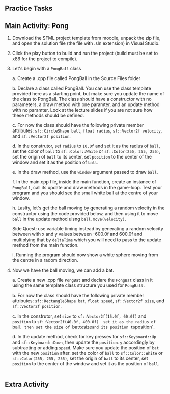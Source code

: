 Practice Tasks
-------------

Main Activity: Pong
--------
1. Download the SFML project template from moodle, unpack the zip file, and open the solution file (the file with .sln extension) in Visual Studio.
2. Click the play button to build and run the project (build must be set to x86 for the project to compile).
3. Let's begin with a `PongBall` class

   a. Create a .cpp file called PongBall in the Source Files folder
   
   b. Declare a class called PongBall. You can use the class template provided here as a starting point, but make sure you update the name of the class to PongBall. The class should have a constructor with no parameters, a draw method with one paramter, and an update method with no paramter. Look at the lecture slides if you are not sure how these methods should be defined. 

   c. For now the class should have the following private member attributes: `sf::CircleShape ball`, `float radius`, `sf::Vector2f velocity`, and `sf::Vector2f position`.

   d. In the construtor, set `radius` to `10.0f` and set it as the radius of `ball`, set the color of `ball` to `sf::Color::White` or `sf::Color(255, 255, 255)`, set the origin of `ball` to its center, set `position` to the center of the window and set it as the position of `ball`.

   e. In the draw method, use the `window` argument passed to draw `ball`.

   f. In the main.cpp file, inside the main function, create an instance of `PongBall`, call its update and draw methods in the game-loop. Test your program and you should see the small white ball at the centre of your window.

   h. Laslty, let's get the ball moving by generating a random velocity in the constructor using the code provided below, and then using it to move `ball` in the update method uisng `ball.move(velocity)`.

   Side Quest: use variable timing instead by generating a random velocity between with x and y values between -600.0f and 600.0f and multiplying that by `deltaTime` which you will need to pass to the update method from the main function.

   i. Running the program should now show a white sphere moving from the centre in a radom direction.

 4. Now we have the ball moving, we can add a bat.

    a. Create a new .cpp file `PongBat` and declare the `PongBat` class in it using the same template class structure you used for `PongBall`.

    b. For now the class should have the following private member attributes: `sf::RectangleShape bat`, `float speed`, `sf::Vector2f size`, and `sf::Vector2f position`.

    c. In the construtor, set `size` to `sf::Vector2f(15.0f, 60.0f)` and `position` to `sf::Vector2f(40.0f, 400.0f)  set it as the radius of `ball`, then set the size of `bat` to `size` and its position to `position`.

    d. In the update method, check for key presses for `sf::Keyboard::Up` and `sf::Keyboard::Down`, then update the `position.y` accordingly by subtracting or adding `speed`. Make sure you update the position of `bat` with the new `position` after.  set the color of `ball` to `sf::Color::White` or `sf::Color(255, 255, 255)`, set the origin of `ball` to its center, set `position` to the center of the window and set it as the position of `ball`.
   
~~~cpp

~~~

Extra Activity
------------




   
